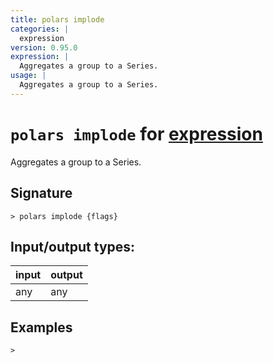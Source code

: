 ```yaml
---
title: polars implode
categories: |
  expression
version: 0.95.0
expression: |
  Aggregates a group to a Series.
usage: |
  Aggregates a group to a Series.
---
```

<!-- This file is automatically generated. Please edit the command in https://github.com/nushell/nushell instead. -->

# `polars implode` for [expression](/commands/categories/expression.md)

<div class='command-title'>Aggregates a group to a Series.</div>

## Signature

```> polars implode {flags} ```


## Input/output types:

| input | output |
| ----- | ------ |
| any   | any    |

## Examples


```nu
>

```

